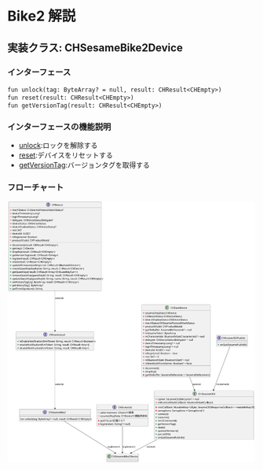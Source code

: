 #  Bike2 解説

## 実装クラス: CHSesameBike2Device

### インターフェース

```agsl
fun unlock(tag: ByteArray? = null, result: CHResult<CHEmpty>)
fun reset(result: CHResult<CHEmpty>)
fun getVersionTag(result: CHResult<CHEmpty>)

```
### インターフェースの機能説明

- [unlock](unlock_jp.md):ロックを解除する 
- [reset](reset_jp.md):デバイスをリセットする
- [getVersionTag](ssm5version_jp.md):バージョンタグを取得する
### フローチャート

![CHSesameBike2Device](../class/CHSesameBike2Device.svg)





